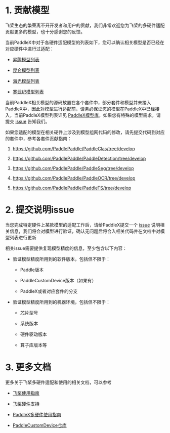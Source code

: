 # 1. 贡献模型

飞桨生态的繁荣离不开开发者和用户的贡献，我们非常欢迎您为飞桨的多硬件适配贡献更多的模型，也十分感谢您的反馈。

当前PaddleX中对于各硬件适配模型的列表如下，您可以确认相关模型是否已经在对应硬件中进行过适配：

* [昇腾模型列表](../support_list/model_list_npu.md)

* [昆仑模型列表](../support_list/model_list_xpu.md)

* [海光模型列表](../support_list/model_list_dcu.md)

* [寒武纪模型列表](../support_list/model_list_mlu.md)

当前PaddleX相关模型的源码放置在各个套件中，部分套件和模型并未接入PaddleX中，因此对模型进行适配前，请务必保证您的模型在PaddleX中已经接入，当前PaddleX模型列表详见 [PaddleX模型库](../support_list/models_list.md )。如果您有特殊的模型需求，请提交 [issue](https://github.com/PaddlePaddle/PaddleX/issues/new?assignees=&labels=&projects=&template=6_hardware_contribute.md&title=) 告知我们。

如果您适配的模型在相关硬件上涉及到模型组网代码的修改，请先提交代码到对应的套件中，参考各套件贡献指南：

1. https://github.com/PaddlePaddle/PaddleClas/tree/develop

2. https://github.com/PaddlePaddle/PaddleDetection/tree/develop

3. https://github.com/PaddlePaddle/PaddleSeg/tree/develop

4. https://github.com/PaddlePaddle/PaddleOCR/tree/develop

5. https://github.com/PaddlePaddle/PaddleTS/tree/develop

# 2. 提交说明issue

当您完成特定硬件上某款模型的适配工作后，请给PaddleX提交一个 [issue](https://github.com/PaddlePaddle/PaddleX/issues/new?assignees=&labels=&projects=&template=6_hardware_contribute.md&title=) 说明相关信息，我们将会对模型进行验证，确认无问题后将合入相关代码并在文档中对模型列表进行更新

相关issue需要提供复现模型精度的信息，至少包含以下内容：

* 验证模型精度所用到的软件版本，包括但不限于：

  * Paddle版本

  * PaddleCustomDevice版本（如果有）

  * PaddleX或者对应套件的分支

* 验证模型精度所用到的机器环境，包括但不限于：

  * 芯片型号

  * 系统版本

  * 硬件驱动版本

  * 算子库版本等

# 3. 更多文档

更多关于飞桨多硬件适配和使用的相关文档，可以参考

* [飞桨使用指南](https://www.paddlepaddle.org.cn/documentation/docs/zh/develop/guides/index_cn.html)

* [飞桨硬件支持](https://www.paddlepaddle.org.cn/documentation/docs/zh/develop/hardware_support/index_cn.html)

* [PaddleX多硬件使用指南](./multi_devices_use_guide.md)

* [PaddleCustomDevice仓库](https://github.com/PaddlePaddle/PaddleCustomDevice)
